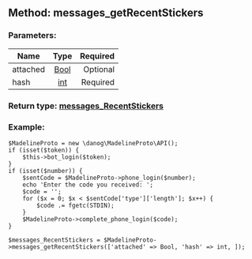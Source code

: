 ## Method: messages\_getRecentStickers  

### Parameters:

| Name     |    Type       | Required |
|----------|:-------------:|---------:|
|attached|[Bool](../types/Bool.md) | Optional|
|hash|[int](../types/int.md) | Required|


### Return type: [messages\_RecentStickers](../types/messages_RecentStickers.md)

### Example:


```
$MadelineProto = new \danog\MadelineProto\API();
if (isset($token)) {
    $this->bot_login($token);
}
if (isset($number)) {
    $sentCode = $MadelineProto->phone_login($number);
    echo 'Enter the code you received: ';
    $code = '';
    for ($x = 0; $x < $sentCode['type']['length']; $x++) {
        $code .= fgetc(STDIN);
    }
    $MadelineProto->complete_phone_login($code);
}

$messages_RecentStickers = $MadelineProto->messages_getRecentStickers(['attached' => Bool, 'hash' => int, ]);
```